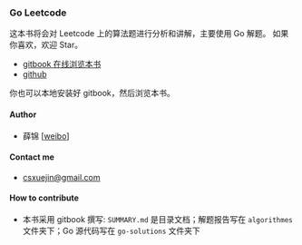 ### Go Leetcode

这本书将会对 Leetcode 上的算法题进行分析和讲解，主要使用 Go 解题。
如果你喜欢，欢迎 Star。

- [gitbook 在线浏览本书](https://legacy.gitbook.com/book/csxuejin/leetcode/details)
- [github](https://github.com/csxuejin/leetcode)

你也可以本地安装好 gitbook，然后浏览本书。

#### Author

* 薛锦   [[weibo](https://weibo.com/realxuejin)]

#### Contact me

* csxuejin@gmail.com
  
#### How to contribute

- 本书采用 gitbook 撰写: `SUMMARY.md` 是目录文档；解题报告写在 `algorithmes` 文件夹下；Go 源代码写在 `go-solutions` 文件夹下
